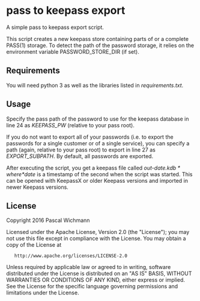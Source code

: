 pass to keepass export
======================

A simple pass to keepass export script.

This script creates a new keepass store containing parts of or a complete
PASS(1) storage.
To detect the path of the password storage, it relies on the environment
variable PASSWORD_STORE_DIR (if set).

Requirements
------------

You will need python 3 as well as the libraries listed in *requirements.txt*.

Usage
-----

Specify the pass path of the password to use for the keepass database in line 24 as *KEEPASS_PW* (relative to your pass root).

If you do not want to export all of your passwords (i.e. to export the passwords for a single customer or of a single service), you can specify a path (again, relative to your pass root) to export in line 27 as *EXPORT_SUBPATH*. By default, all passwords are exported.

After executing the script, you get a keepass file called *out-$date.kdb* where *$date* is a timestamp of the second when the script was started. This can be opened with KeepassX or older Keepass versions and imported in newer Keepass versions.

License
-------

Copyright 2016 Pascal Wichmann

   Licensed under the Apache License, Version 2.0 (the "License");
   you may not use this file except in compliance with the License.
   You may obtain a copy of the License at

       http://www.apache.org/licenses/LICENSE-2.0

   Unless required by applicable law or agreed to in writing, software
   distributed under the License is distributed on an "AS IS" BASIS,
   WITHOUT WARRANTIES OR CONDITIONS OF ANY KIND, either express or implied.
   See the License for the specific language governing permissions and
   limitations under the License.
